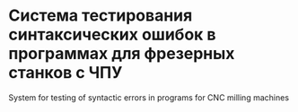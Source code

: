 Система тестирования синтаксических ошибок в программах для фрезерных станков с ЧПУ
=============================

System for testing of syntactic errors in programs for CNC milling machines
